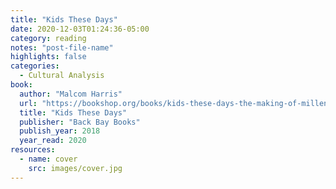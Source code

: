 ```yaml
---
title: "Kids These Days"
date: 2020-12-03T01:24:36-05:00
category: reading
notes: "post-file-name"
highlights: false
categories:
  - Cultural Analysis
book:
  author: "Malcom Harris"
  url: "https://bookshop.org/books/kids-these-days-the-making-of-millennials/9780316510851"
  title: "Kids These Days"
  publisher: "Back Bay Books"
  publish_year: 2018
  year_read: 2020
resources:
  - name: cover
    src: images/cover.jpg
---
```


